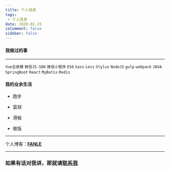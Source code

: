 ```yaml
---
title: 个人信息
tags:
 - 个人信息
date: 2020-02-25
isComment: false
sidebar: false
---
```


#### 我做过的事

***
 
`Vue全家桶` `微信JS-SDK` `微信小程序` `ES6` `Sass` `Less` `Stylus` `NodeJS` `gulp` `webpack`
`JAVA` `SpringBoot` `React` `MyBatis` `Redis` 

#### 我的业余生活

  - 跑步

  - 篮球

  - 滑板
  
  - 做饭 


***

个人博客：[**FANLE**](https://fanzihui.github.io/) 

***

### 如果有话对我讲，那就请[联系我]()
